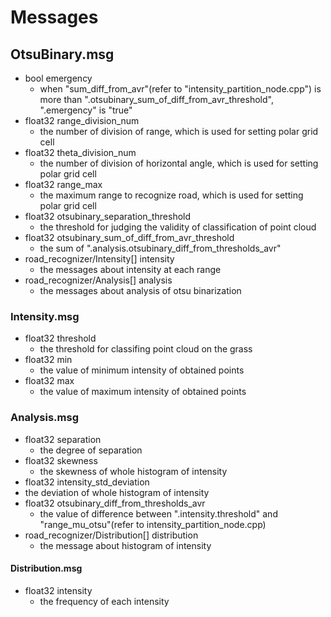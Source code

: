# Messages
## OtsuBinary.msg
- bool emergency
  - when "sum_diff_from_avr"(refer to "intensity_partition_node.cpp") is more than ".otsubinary_sum_of_diff_from_avr_threshold", ".emergency" is "true"
- float32 range_division_num
  - the number of division of range, which is used for setting polar grid cell
- float32 theta_division_num
  - the number of division of horizontal angle, which is used for setting polar grid cell
- float32 range_max
  - the maximum range to recognize road, which is used for setting polar grid cell
- float32 otsubinary_separation_threshold
  - the threshold for judging the validity of classification of point cloud
- float32 otsubinary_sum_of_diff_from_avr_threshold
  - the sum of ".analysis.otsubinary_diff_from_thresholds_avr"
- road_recognizer/Intensity[] intensity
  - the messages about intensity at each range
- road_recognizer/Analysis[] analysis
  - the messages about analysis of otsu binarization

### Intensity.msg
- float32 threshold
  - the threshold for classifing point cloud on the grass
- float32 min
  - the value of minimum intensity of obtained points
- float32 max
  - the value of maximum intensity of obtained points

### Analysis.msg
- float32 separation
  - the degree of separation
- float32 skewness
  - the skewness of whole histogram of intensity
-  float32 intensity_std_deviation
  - the deviation of whole histogram of intensity
- float32 otsubinary_diff_from_thresholds_avr
  - the value of difference between ".intensity.threshold" and "range_mu_otsu"(refer to intensity_partition_node.cpp)
- road_recognizer/Distribution[] distribution
  - the message about histogram of intensity
#### Distribution.msg
- float32 intensity
  - the frequency of each intensity
